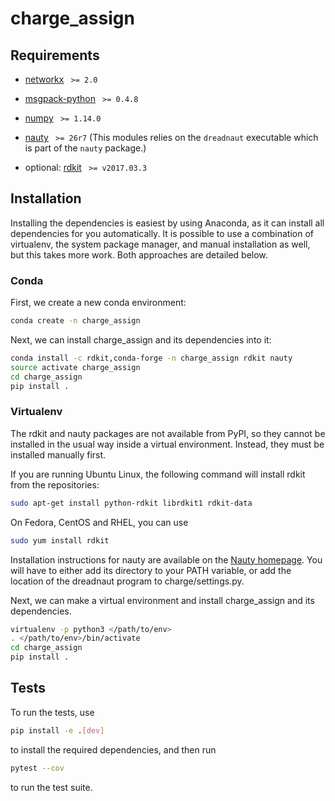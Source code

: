 # charge_assign

## Requirements

* [networkx](http://networkx.github.io/) ` >= 2.0`
* [msgpack-python](https://pypi.python.org/pypi/msgpack-python) ` >= 0.4.8`
* [numpy](http://www.numpy.org) ` >= 1.14.0`
* [nauty](http://users.cecs.anu.edu.au/~bdm/nauty/) ` >= 26r7` (This modules relies on the `dreadnaut` executable which is part of the `nauty` package.)

* optional: [rdkit](https://pypi.python.org/pypi/rdkit) ` >= v2017.03.3`

## Installation

Installing the dependencies is easiest by using Anaconda, as it can install all
dependencies for you automatically. It is possible to use a combination of
virtualenv, the system package manager, and manual installation as well, but
this takes more work. Both approaches are detailed below.

### Conda

First, we create a new conda environment:
```bash
conda create -n charge_assign
```

Next, we can install charge_assign and its dependencies into it:
```bash
conda install -c rdkit,conda-forge -n charge_assign rdkit nauty
source activate charge_assign
cd charge_assign
pip install .
```

### Virtualenv

The rdkit and nauty packages are not available from PyPI, so they cannot be
installed in the usual way inside a virtual environment. Instead, they must be
installed manually first.

If you are running Ubuntu Linux, the following command will install rdkit from
the repositories:

```bash
sudo apt-get install python-rdkit librdkit1 rdkit-data
```

On Fedora, CentOS and RHEL, you can use

```bash
sudo yum install rdkit
```

Installation instructions for nauty are available on the [Nauty
homepage](http://pallini.di.uniroma1.it/). You will have to either add its
directory to your PATH variable, or add the location of the dreadnaut program
to charge/settings.py.

Next, we can make a virtual environment and install charge_assign and its
dependencies.

```bash
virtualenv -p python3 </path/to/env>
. </path/to/env>/bin/activate
cd charge_assign
pip install .
```

## Tests

To run the tests, use

```bash
pip install -e .[dev]
```

to install the required dependencies, and then run

```bash
pytest --cov
```

to run the test suite.
